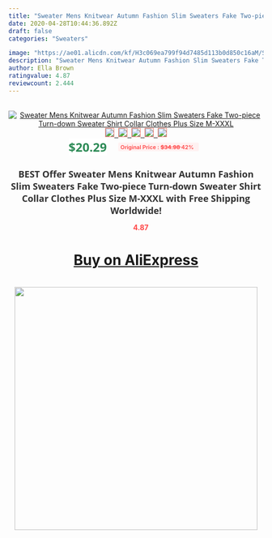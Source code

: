 ```yaml
---
title: "Sweater Mens Knitwear Autumn Fashion Slim Sweaters Fake Two-piece Turn-down Sweater Shirt Collar Clothes Plus Size M-XXXL"
date: 2020-04-28T10:44:36.892Z
draft: false
categories: "Sweaters"

image: "https://ae01.alicdn.com/kf/H3c069ea799f94d7485d113b0d850c16aM/Sweater-Mens-Knitwear-Autumn-Fashion-Slim-Sweaters-Fake-Two-piece-Turn-down-Sweater-Shirt-Collar-Clothes.jpg"
description: "Sweater Mens Knitwear Autumn Fashion Slim Sweaters Fake Two-piece Turn-down Sweater Shirt Collar Clothes Plus Size M-XXXL"
author: Ella Brown
ratingvalue: 4.87
reviewcount: 2.444
---
```

<br>
<div style="text-align: center;">
<a href="https://s.click.aliexpress.com/e/_9vsRMp" target="_blank" rel="nofollow noopener noreferrer"><img alt="Sweater Mens Knitwear Autumn Fashion Slim Sweaters Fake Two-piece Turn-down Sweater Shirt Collar Clothes Plus Size M-XXXL" class="magnifier-image" src="https://ae01.alicdn.com/kf/H3c069ea799f94d7485d113b0d850c16aM/Sweater-Mens-Knitwear-Autumn-Fashion-Slim-Sweaters-Fake-Two-piece-Turn-down-Sweater-Shirt-Collar-Clothes.jpg_640x640.jpg">
<br>
<img style="border:1px solid salmon" src="https://ae01.alicdn.com/kf/H3c069ea799f94d7485d113b0d850c16aM/Sweater-Mens-Knitwear-Autumn-Fashion-Slim-Sweaters-Fake-Two-piece-Turn-down-Sweater-Shirt-Collar-Clothes.jpg_120x120.jpg">&nbsp;&nbsp;<img style="border:1px solid salmon" src="https://ae01.alicdn.com/kf/H6ba1bc2e388740b082d591423304f0391/Sweater-Mens-Knitwear-Autumn-Fashion-Slim-Sweaters-Fake-Two-piece-Turn-down-Sweater-Shirt-Collar-Clothes.jpg_120x120.jpg">&nbsp;&nbsp;<img style="border:1px solid salmon" src="https://ae01.alicdn.com/kf/Hd2d2f8d1d8e7434bb324264cc6b60c2bM/Sweater-Mens-Knitwear-Autumn-Fashion-Slim-Sweaters-Fake-Two-piece-Turn-down-Sweater-Shirt-Collar-Clothes.jpg_120x120.jpg">&nbsp;&nbsp;<img style="border:1px solid salmon" src="https://ae01.alicdn.com/kf/H2a485907d24c403eb3f98bfc95b4da3aQ/Sweater-Mens-Knitwear-Autumn-Fashion-Slim-Sweaters-Fake-Two-piece-Turn-down-Sweater-Shirt-Collar-Clothes.jpg_120x120.jpg">&nbsp;&nbsp;<img style="border:1px solid salmon" src="https://ae01.alicdn.com/kf/H3205d38683ad4052965a9a95541e6965M/Sweater-Mens-Knitwear-Autumn-Fashion-Slim-Sweaters-Fake-Two-piece-Turn-down-Sweater-Shirt-Collar-Clothes.jpg_120x120.jpg"></a></div><br0>
<div style="text-align: center;"><span style="background-color: white; border: 0px; box-sizing: border-box; color: seagreen; display: inline-block; font-family: &quot;open sans&quot; , &quot;arial&quot; , &quot;helvetica&quot; , sans-serif , &quot;heiti&quot;; font-size: 24px; font-stretch: inherit; font-weight: 700; line-height: inherit; margin: 0px 10px 0px 0px; padding: 0px; vertical-align: middle;">$20.29 </span>
<span style="background: rgb(255 , 241 , 241); border-radius: 3px; border: 0px; box-sizing: border-box; color: #ff4747; display: inline-block; font-family: inherit; font-size: 12px; font-stretch: inherit; font-style: inherit; font-variant: inherit; font-weight: 600; line-height: inherit; margin: 0px; padding: 2px 5px; transform: scale(0.9); vertical-align: middle;">Original Price : <b style="text-decoration: line-through;">$34.98 </b> 42%&nbsp;&nbsp;</span></div>
<h1 style="color: #333333; display: inline-block; font-family: &quot;open sans&quot; , &quot;arial&quot; , &quot;helvetica&quot; , sans-serif , &quot;heiti&quot;; font-size: 18px; font-stretch: inherit; font-weight: 700; text-align: center;">BEST Offer Sweater Mens Knitwear Autumn Fashion Slim Sweaters Fake Two-piece Turn-down Sweater Shirt Collar Clothes Plus Size M-XXXL with Free Shipping Worldwide!</h1>
<div style="color: #ff4747; text-align: center;">
<img src="https://4.bp.blogspot.com/-M0ZcTcb-5uY/XleCXlxnR4I/AAAAAAAAAEc/OrjgMkXV1oMQFaCRZj5HQwOCBcu3w1FegCPcBGAYYCw/s1600/star.png" style="height: 15px;">&nbsp;<b>4.87</b></div>
<div class="button_cont" align="center"><a class="buynow_a" href="https://s.click.aliexpress.com/e/_9vsRMp" target="_blank" rel="nofollow noopener noreferrer"><H1>Buy on AliExpress</H1></a></div><br>
<div class="separator" style="clear: both; text-align: center;">
<img src="https://lh3.googleusercontent.com/-pTy5HemUv9M/XlePHvY0dAI/AAAAAAAAAE4/0nX5iRUoIWY8eMW9Dpxeirr157OZliDIgCLcBGAsYHQ/s1600/badge.gif" width="480">
</div>
